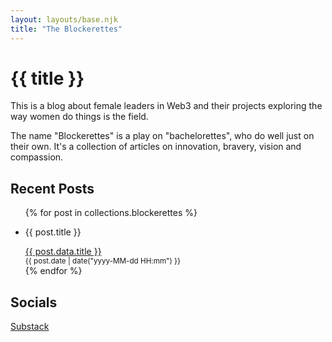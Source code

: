 ```yaml
---
layout: layouts/base.njk
title: "The Blockerettes"
---
```


<h1>{{ title }}</h1>

This is a blog about female leaders in Web3 and their projects exploring the way women do things is the field. 

The name "Blockerettes" is a play on "bachelorettes", who do well just on their own. It's a collection of articles on innovation, bravery, vision and compassion. 

## Recent Posts

<ul>
{% for post in collections.blockerettes %}
  <li>
    <p>{{ post.title }}</p>
    <a href="{{ post.url }}">{{ post.data.title }}</a><br />
    <small>{{ post.date | date("yyyy-MM-dd HH:mm") }}</small>
  </li>
{% endfor %}
</ul>

## Socials

[Substack](https://substack.com/@blockerette)
